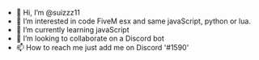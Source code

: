 - 👋 Hi, I’m @suizzz11
- 👀 I’m interested in code FiveM esx and same javaScript, python or lua.
- 🌱 I’m currently learning javaScript
- 💞️ I’m looking to collaborate on a Discord bot
- 📫 How to reach me just add me on Discord '</suizzz>#1590'

<!---
suizzz11/suizzz11 is a ✨ special ✨ repository because its `README.md` (this file) appears on your GitHub profile.
You can click the Preview link to take a look at your changes.
--->
